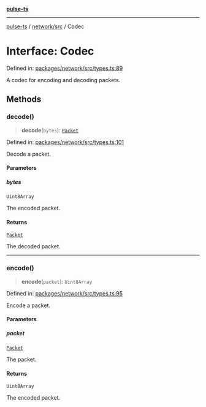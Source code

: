 [**pulse-ts**](../../../README.md)

***

[pulse-ts](../../../README.md) / [network/src](../README.md) / Codec

# Interface: Codec

Defined in: [packages/network/src/types.ts:89](https://github.com/jlehett/pulse-ts/blob/a2a18767041a6b69ca4c5f6131d2de266097750e/packages/network/src/types.ts#L89)

A codec for encoding and decoding packets.

## Methods

### decode()

> **decode**(`bytes`): [`Packet`](Packet.md)

Defined in: [packages/network/src/types.ts:101](https://github.com/jlehett/pulse-ts/blob/a2a18767041a6b69ca4c5f6131d2de266097750e/packages/network/src/types.ts#L101)

Decode a packet.

#### Parameters

##### bytes

`Uint8Array`

The encoded packet.

#### Returns

[`Packet`](Packet.md)

The decoded packet.

***

### encode()

> **encode**(`packet`): `Uint8Array`

Defined in: [packages/network/src/types.ts:95](https://github.com/jlehett/pulse-ts/blob/a2a18767041a6b69ca4c5f6131d2de266097750e/packages/network/src/types.ts#L95)

Encode a packet.

#### Parameters

##### packet

[`Packet`](Packet.md)

The packet.

#### Returns

`Uint8Array`

The encoded packet.
